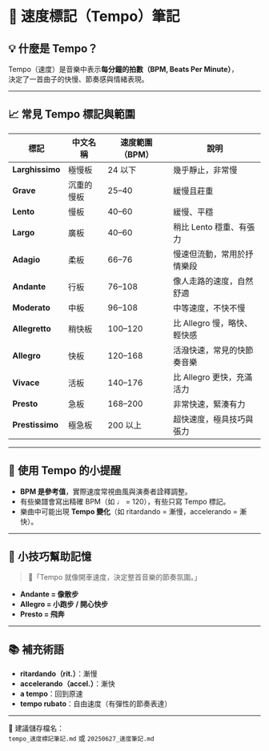 # 🎵 速度標記（Tempo）筆記

## 💡 什麼是 Tempo？

Tempo（速度）是音樂中表示**每分鐘的拍數（BPM, Beats Per Minute）**，  
決定了一首曲子的快慢、節奏感與情緒表現。

---

## 📈 常見 Tempo 標記與範圍

| 標記              | 中文名稱  | 速度範圍（BPM） | 說明                 |
| --------------- | ----- | --------- | ------------------ |
| **Larghissimo** | 極慢板   | 24 以下     | 幾乎靜止，非常慢           |
| **Grave**       | 沉重的慢板 | 25–40     | 緩慢且莊重              |
| **Lento**       | 慢板    | 40–60     | 緩慢、平穩              |
| **Largo**       | 廣板    | 40–60     | 稍比 Lento 穩重、有張力    |
| **Adagio**      | 柔板    | 66–76     | 慢速但流動，常用於抒情樂段      |
| **Andante**     | 行板    | 76–108    | 像人走路的速度，自然舒適       |
| **Moderato**    | 中板    | 96–108    | 中等速度，不快不慢          |
| **Allegretto**  | 稍快板   | 100–120   | 比 Allegro 慢，略快、輕快感 |
| **Allegro**     | 快板    | 120–168   | 活潑快速，常見的快節奏音樂      |
| **Vivace**      | 活板    | 140–176   | 比 Allegro 更快，充滿活力  |
| **Presto**      | 急板    | 168–200   | 非常快速，緊湊有力          |
| **Prestissimo** | 極急板   | 200 以上    | 超快速度，極具技巧與張力       |

---

## 🎯 使用 Tempo 的小提醒

- **BPM 是參考值**，實際速度常視曲風與演奏者詮釋調整。
- 有些樂譜會寫出精確 BPM（如 ♩ = 120），有些只寫 Tempo 標記。
- 樂曲中可能出現 **Tempo 變化**（如 ritardando = 漸慢，accelerando = 漸快）。

---

## 🧠 小技巧幫助記憶

> 🎹「Tempo 就像開車速度，決定整首音樂的節奏氛圍。」

- **Andante = 像散步**
- **Allegro = 小跑步 / 開心快步**
- **Presto = 飛奔**

---

## 📚 補充術語

- **ritardando（rit.）**：漸慢  
- **accelerando（accel.）**：漸快  
- **a tempo**：回到原速  
- **tempo rubato**：自由速度（有彈性的節奏表達）

---

📁 建議儲存檔名：  
`tempo_速度標記筆記.md` 或 `20250627_速度筆記.md`
